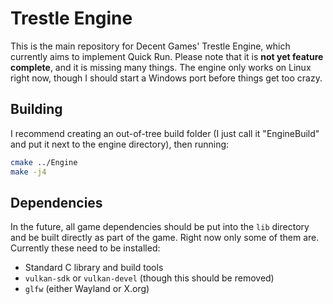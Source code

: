 # Trestle Engine

This is the main repository for Decent Games' Trestle Engine, which currently aims to implement Quick Run. Please note that it is **not yet feature complete**, and it is missing many things. The engine only works on Linux right now, though I should start a Windows port before things get too crazy.

## Building

I recommend creating an out-of-tree build folder (I just call it "EngineBuild" and put it next to the engine directory), then running:

```bash
cmake ../Engine
make -j4
```

## Dependencies

In the future, all game dependencies should be put into the `lib` directory and be built directly as part of the game. Right now only some of them are. Currently these need to be installed:

 * Standard C library and build tools
 * `vulkan-sdk` or `vulkan-devel` (though this should be removed)
 * `glfw` (either Wayland or X.org)
